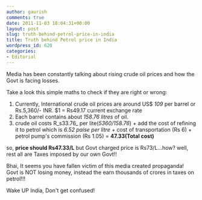 ```yaml
---
author: gaurish
comments: true
date: 2011-11-03 18:04:31+00:00
layout: post
slug: truth-behind-petrol-price-in-india
title: Truth behind Petrol price in India
wordpress_id: 620
categories:
- Editorial
---
```


Media has been constantly talking about rising crude oil prices and how the Govt is facing losses.

Take a look this simple maths to check if they are right or wrong:

1) Currently, International crude oil prices are around US$ _109_ per barrel or Rs.5,360/- INR. $1 = Rs49.17 current exchange rate
2) Each barrel contains about _158.76 litres_ of oil.
3) crude oil costs R_s33.76_ per lite(_5360/158.76_) + add the cost of refining it to petrol which is _6.52 paise per litre_ + cost of transportation (Rs 6) + petrol pump's commission (Rs 1.05) = **47.33(Total cost)**

so, **price should Rs47.33/L** but Govt charged price is Rs73/L...how? well, rest all are Taxes imposed by our own Govt!!

Bhai, It seems you have fallen victim of this media created propaganda! Govt is NOT losing money, instead the earn thousands of crores in taxes on petrol!!!

Wake UP India, Don't get confused!
